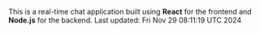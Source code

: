 This is a real-time chat application built using **React** for the frontend and **Node.js** for the backend.
Last updated: Fri Nov 29 08:11:19 UTC 2024

